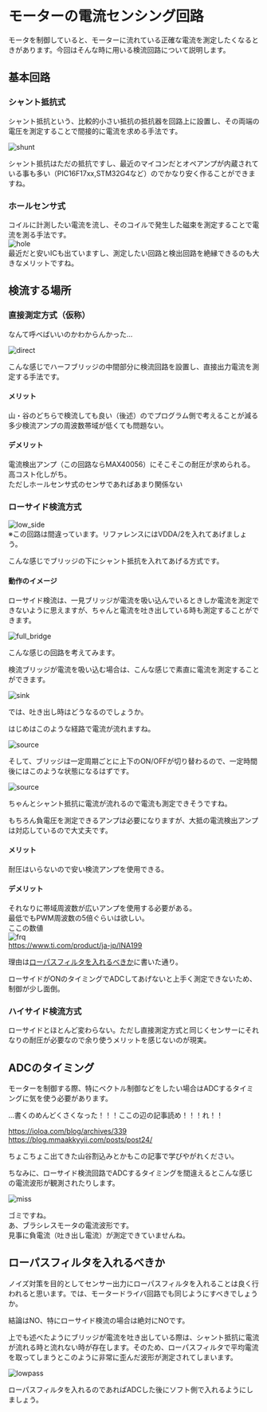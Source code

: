 # モーターの電流センシング回路  

モータを制御していると、モーターに流れている正確な電流を測定したくなるときがあります。今回はそんな時に用いる検流回路について説明します。  

## 基本回路  

### シャント抵抗式  

シャント抵抗という、比較的小さい抵抗の抵抗器を回路上に設置し、その両端の電圧を測定することで間接的に電流を求める手法です。  

![shunt](images/shunt_resisitor.png)  

シャント抵抗はただの抵抗ですし、最近のマイコンだとオペアンプが内蔵されている事も多い（PIC16F17xx,STM32G4など）のでかなり安く作ることができますね。  

### ホールセンサ式  

コイルに計測したい電流を流し、そのコイルで発生した磁束を測定することで電流を測る手法です。  
![hole](images/hole.png)  
最近だと安いICも出ていますし、測定したい回路と検出回路を絶縁できるのも大きなメリットですね。  

## 検流する場所  

### 直接測定方式（仮称）  

なんて呼べばいいのかわからんかった…  

![direct](images/direct_sens.png)  

こんな感じでハーフブリッジの中間部分に検流回路を設置し、直接出力電流を測定する手法です。  

#### メリット  

山・谷のどちらで検流しても良い（後述）のでプログラム側で考えることが減る  
多少検流アンプの周波数帯域が低くても問題ない。  

#### デメリット  

電流検出アンプ（この回路ならMAX40056）にそこそこの耐圧が求められる。  
高コスト化しがち。  
ただしホールセンサ式のセンサであればあまり関係ない  

### ローサイド検流方式  

![low_side](images/low_side.png)  
※この回路は間違っています。リファレンスにはVDDA/2を入れてあげましょう。  

こんな感じでブリッジの下にシャント抵抗を入れてあげる方式です。  

#### 動作のイメージ  

ローサイド検流は、一見ブリッジが電流を吸い込んでいるときしか電流を測定できないように思えますが、ちゃんと電流を吐き出している時も測定することができます。  

![full_bridge](images/full_bridge.png)  

こんな感じの回路を考えてみます。  

検流ブリッジが電流を吸い込む場合は、こんな感じで素直に電流を測定することができます。  

![sink](images/full_bridge_sink.png)  

では、吐き出し時はどうなるのでしょうか。  

はじめはこのような経路で電流が流れますね。  

![source](images/full_bridge_source1.png)  

そして、ブリッジは一定周期ごとに上下のON/OFFが切り替わるので、一定時間後にはこのような状態になるはずです。

![source](images/full_bridge_source2.png)  

ちゃんとシャント抵抗に電流が流れるので電流も測定できそうですね。  

もちろん負電圧を測定できるアンプは必要になりますが、大抵の電流検出アンプは対応しているので大丈夫です。  

#### メリット  

耐圧はいらないので安い検流アンプを使用できる。  

#### デメリット  

それなりに帯域周波数が広いアンプを使用する必要がある。  
最低でもPWM周波数の5倍ぐらいは欲しい。  
ここの数値  
![frq](images/amp_frq.png)  
https://www.ti.com/product/ja-jp/INA199  

理由は[ローパスフィルタを入れるべきか](ローパスフィルタを入れるべきか)に書いた通り。

ローサイドがONのタイミングでADCしてあげないと上手く測定できないため、制御が少し面倒。  

### ハイサイド検流方式  

ローサイドとほとんど変わらない。ただし直接測定方式と同じくセンサーにそれなりの耐圧が必要なので余り使うメリットを感じないのが現実。  

## ADCのタイミング  

モーターを制御する際、特にベクトル制御などをしたい場合はADCするタイミングに気を使う必要があります。  

...書くのめんどくさくなった！！！ここの辺の記事読め！！！れ！！

https://ioloa.com/blog/archives/339
https://blog.mmaakkyyii.com/posts/post24/

ちょこちょこ出てきた山谷割込みとかもこの記事で学びやがれください。

ちなみに、ローサイド検流回路でADCするタイミングを間違えるとこんな感じの電流波形が観測されたりします。  

![miss](images/adc_miss.png)  

ゴミですね。  
あ、ブラシレスモータの電流波形です。  
見事に負電流（吐き出し電流）が測定できていませんね。  

## ローパスフィルタを入れるべきか  

ノイズ対策を目的としてセンサー出力にローパスフィルタを入れることは良く行われると思います。では、モータードライバ回路でも同じようにすべきでしょうか。  

結論はNO、特にローサイド検流の場合は絶対にNOです。  

上でも述べたようにブリッジが電流を吐き出している際は、シャント抵抗に電流が流れる時と流れない時が存在します。そのため、ローパスフィルタで平均電流を取ってしまうとこのように非常に歪んだ波形が測定されてしまいます。  

![lowpass](images/amp_lowpass.png)  

ローパスフィルタを入れるのであればADCした後にソフト側で入れるようにしましょう。  
